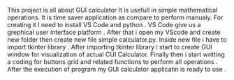 This project is all about GUI calculator 
It is usefull in simple mathematical operations.
It is time saver application as compare to perform manualy.
For creating it I need to install VS Code  and python .
VS Code give us a  grephical user interface  platform .
After that i open my VScode and create new folder then create new file simple calculator.py.
Inside new file i have to import tkinter library .
After importing tkinter library i start to create GUI window for visualization of actual CUI Calculator.
Finally then i start writting a coding for buttons grid and related functions  to perform all operations .
After the execution of program my GUI calculator applicatin  is ready to use .
